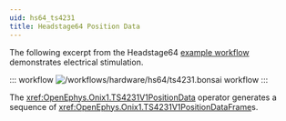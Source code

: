 ```yaml
---
uid: hs64_ts4231
title: Headstage64 Position Data
---
```


The following excerpt from the Headstage64 [example workflow](xref:hs64_hs64) demonstrates electrical stimulation.

::: workflow
![/workflows/hardware/hs64/ts4231.bonsai workflow](../../../workflows/hardware/hs64/ts4231.bonsai)
:::

The <xref:OpenEphys.Onix1.TS4231V1PositionData> operator generates a sequence of <xref:OpenEphys.Onix1.TS4231V1PositionDataFrame>s.